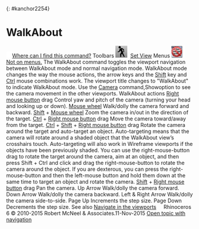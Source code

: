 ---
---

{: #kanchor2254}
# WalkAbout
 [![images/transparent.gif](images/transparent.gif)Where can I find this command?](javascript:void(0);) Toolbars
![images/walkabout.png](images/walkabout.png) [Set View](set-view-toolbar.html) 
Menus
![images/-no-menu-item.png](images/-no-menu-item.png) [Not on menus.](menuwhattodo.html) 
The WalkAbout command toggles the viewport navigation between WalkAbout mode and normal navigation mode.
WalkAbout mode changes the way the mouse actions, the arrow keys and the [Shift](shift-key.html) key and [Ctrl](ctrl-key.html) mouse combinations work.
The viewport title changes to "WalkAbout" to indicate WalkAbout mode.
Use the [Camera](camera.html) command,Showoption to see the camera movement in the other viewports.
WalkAbout actions
 [Right mouse button](mouse-buttons.html) drag
Control yaw and pitch of the camera (turning your head and looking up or down).
 [Mouse wheel](mouse-buttons.html) 
Walk/dolly the camera forward and backward.
 [Shift](shift-key.html) + [Mouse wheel](mouse-buttons.html) 
Zoom the camera in/out in the direction of the target.
 [Ctrl](ctrl-key.html) + [Right mouse button](mouse-buttons.html) drag
Move the camera toward/away from the target.
 [Ctrl](ctrl-key.html) + [Shift](shift-key.html) + [Right mouse button](mouse-buttons.html) drag
Rotate the camera around the target and auto-target an object.
Auto-targeting means that the camera will rotate around a shaded object that the WalkAbout view’s crosshairs touch. Auto-targeting will also work in Wireframe viewports if the objects have been previously shaded.
You can use the right-mouse-button drag to rotate the target around the camera, aim at an object, and then press Shift + Ctrl and click and drag the right-mouse-button to rotate the camera around the object.
If you are dexterous, you can press the right-mouse-button and then the left-mouse button and hold them down at the same time to target an object and rotate the camera.
 [Shift](shift-key.html) + [Right mouse button](mouse-buttons.html) drag
Pan the camera.
Up Arrow
Walk/dolly the camera forward.
Down Arrow
Walk/dolly the camera backward.
Left &amp; Right Arrow
Walk/dolly the camera side-to-side.
Page Up
Increments the step size.
Page Down
Decrements the step size.
See also
 [Navigate in the viewports](sak-navigate.html) 
&#160;
&#160;
Rhinoceros 6 © 2010-2015 Robert McNeel &amp; Associates.11-Nov-2015
 [Open topic with navigation](walkabout.html) 

